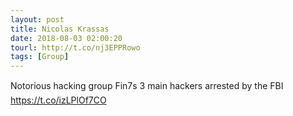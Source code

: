 ```yaml
---
layout: post
title: Nicolas Krassas
date: 2018-08-03 02:00:20
tourl: http://t.co/nj3EPPRowo
tags: [Group]
---
```

Notorious hacking group Fin7s 3 main hackers arrested by the FBI https://t.co/izLPlOf7CO